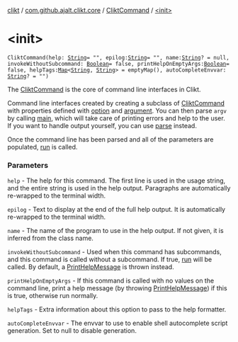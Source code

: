 [clikt](../../index.md) / [com.github.ajalt.clikt.core](../index.md) / [CliktCommand](index.md) / [&lt;init&gt;](./-init-.md)

# &lt;init&gt;

`CliktCommand(help: `[`String`](https://kotlinlang.org/api/latest/jvm/stdlib/kotlin/-string/index.html)` = "", epilog: `[`String`](https://kotlinlang.org/api/latest/jvm/stdlib/kotlin/-string/index.html)` = "", name: `[`String`](https://kotlinlang.org/api/latest/jvm/stdlib/kotlin/-string/index.html)`? = null, invokeWithoutSubcommand: `[`Boolean`](https://kotlinlang.org/api/latest/jvm/stdlib/kotlin/-boolean/index.html)` = false, printHelpOnEmptyArgs: `[`Boolean`](https://kotlinlang.org/api/latest/jvm/stdlib/kotlin/-boolean/index.html)` = false, helpTags: `[`Map`](https://kotlinlang.org/api/latest/jvm/stdlib/kotlin.collections/-map/index.html)`<`[`String`](https://kotlinlang.org/api/latest/jvm/stdlib/kotlin/-string/index.html)`, `[`String`](https://kotlinlang.org/api/latest/jvm/stdlib/kotlin/-string/index.html)`> = emptyMap(), autoCompleteEnvvar: `[`String`](https://kotlinlang.org/api/latest/jvm/stdlib/kotlin/-string/index.html)`? = "")`

The [CliktCommand](index.md) is the core of command line interfaces in Clikt.

Command line interfaces created by creating a subclass of [CliktCommand](index.md) with properties defined with
[option](../../com.github.ajalt.clikt.parameters.options/option.md) and [argument](../../com.github.ajalt.clikt.parameters.arguments/argument.md). You can then parse `argv` by calling [main](main.md), which will take care of printing
errors and help to the user. If you want to handle output yourself, you can use [parse](parse.md) instead.

Once the command line has been parsed and all of the parameters are populated, [run](run.md) is called.

### Parameters

`help` - The help for this command. The first line is used in the usage string, and the entire string is
used in the help output. Paragraphs are automatically re-wrapped to the terminal width.

`epilog` - Text to display at the end of the full help output. It is automatically re-wrapped to the
terminal width.

`name` - The name of the program to use in the help output. If not given, it is inferred from the class
name.

`invokeWithoutSubcommand` - Used when this command has subcommands, and this command is called
without a subcommand. If true, [run](run.md) will be called. By default, a [PrintHelpMessage](../-print-help-message/index.md) is thrown instead.

`printHelpOnEmptyArgs` - If this command is called with no values on the command line, print a
help message (by throwing [PrintHelpMessage](../-print-help-message/index.md)) if this is true, otherwise run normally.

`helpTags` - Extra information about this option to pass to the help formatter.

`autoCompleteEnvvar` - The envvar to use to enable shell autocomplete script generation. Set
to null to disable generation.